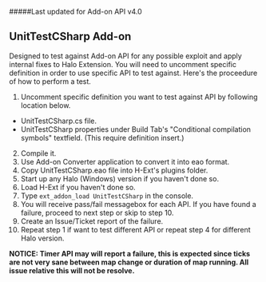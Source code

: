 #####Last updated for Add-on API v4.0

UnitTestCSharp Add-on
---

Designed to test against Add-on API for any possible exploit and apply internal fixes to Halo Extension. You will need to uncomment specific definition in order to use specific API to test against. Here's the proceedure of how to perform a test.

1. Uncomment specific definition you want to test against API by following location below.
  * UnitTestCSharp.cs file.
  * UnitTestCSharp properties under Build Tab's "Conditional compilation symbols" textfield. (This require definition insert.)
2. Compile it.
3. Use Add-on Converter application to convert it into eao format.
4. Copy UnitTestCSharp.eao file into H-Ext's plugins folder.
5. Start up any Halo (Windows) version if you haven't done so.
6. Load H-Ext if you haven't done so.
7. Type `ext_addon_load UnitTestCSharp` in the console.
8. You will receive pass/fail messagebox for each API. If you have found a failure, proceed to next step or skip to step 10.
9. Create an Issue/Ticket report of the failure.
10. Repeat step 1 if want to test different API or repeat step 4 for different Halo version.

**NOTICE: Timer API may will report a failure, this is expected since ticks are not very sane between map change or duration of map running. All issue relative this will not be resolve.**
